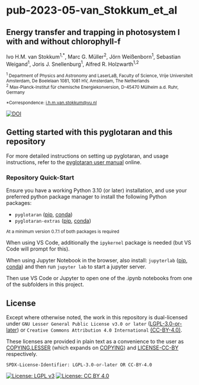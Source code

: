 # pub-2023-05-van_Stokkum_et_al

## Energy transfer and trapping in photosystem I with and without chlorophyll-f

Ivo H.M. van Stokkum<sup>1,\*</sup>, Marc G. Müller<sup>2</sup>, Jörn Weißenborn<sup>1</sup>, Sebastian Weigand<sup>1</sup>, Joris J. Snellenburg<sup>1</sup>, Alfred R. Holzwarth<sup>1,2</sup>

<sub><sup>1</sup> Department of Physics and Astronomy and LaserLaB, Faculty of Science, Vrije Universiteit Amsterdam, De Boelelaan 1081, 1081 HV, Amsterdam, The Netherlands</sub><br>
<sub><sup>2</sup> Max-Planck-Institut für chemische Energiekonversion, D-45470 Mülheim a.d. Ruhr, Germany</sub><br>

<sub>\*Correspondence: i.h.m.van.stokkum@vu.nl</sub>

[![DOI](https://zenodo.org/badge/DOI/10.5281/zenodo.7958154.svg)](https://doi.org/10.5281/zenodo.7958154)

## Getting started with this pyglotaran and this repository

For more detailed instructions on setting up pyglotaran, and usage instructions, refer to the [pyglotaran user manual](https://pyglotaran.readthedocs.io/) online.

### Repository Quick-Start

Ensure you have a working Python 3.10 (or later) installation, and use your preferred python package manager to install the following Python packages:

- `pyglotaran` ([pip](https://pypi.org/project/pyglotaran/), [conda](https://anaconda.org/conda-forge/pyglotaran))
- `pyglotaran-extras` ([pip](https://pypi.org/project/pyglotaran-extras/), [conda](https://anaconda.org/conda-forge/pyglotaran-extras))

<sub>At a minimum version 0.7.1 of both packages is required</sub>

When using VS Code, additionally the `ipykernel` package is needed (but VS Code will prompt for this).

When using Jupyter Notebook in the browser, also install: `jupyterlab` ([pip](https://pypi.org/project/jupyterlab/), [conda](https://anaconda.org/conda-forge/jupyterlab)) and then run `jupyter lab` to start a jupyter server.

Then use VS Code or Jupyter to open one of the .ipynb notebooks from one of the subfolders in this project.

## License

Except where otherwise noted, the work in this repository is dual-licensed under `GNU Lesser General Public License v3.0 or later` ([LGPL-3.0-or-later](https://spdx.org/licenses/LGPL-3.0-or-later.html)) or `Creative Commons Attribution 4.0 International` [(CC-BY-4.0)](https://spdx.org/licenses/CC-BY-4.0.html).

These licenses are provided in plain text as a convenience to the user as [COPYING.LESSER](COPYING.LESSER) (which expands on [COPYING](COPYING)) and [LICENSE-CC-BY](LICENSE-CC-BY) respectively.

`SPDX-License-Identifier: LGPL-3.0-or-later OR CC-BY-4.0`

[![License: LGPL v3](https://img.shields.io/badge/License-LGPL%20v3-blue.svg)](https://www.gnu.org/licenses/lgpl-3.0)
[![License: CC BY 4.0](https://img.shields.io/badge/License-CC%20BY%204.0-lightgrey.svg)](https://creativecommons.org/licenses/by/4.0/)
